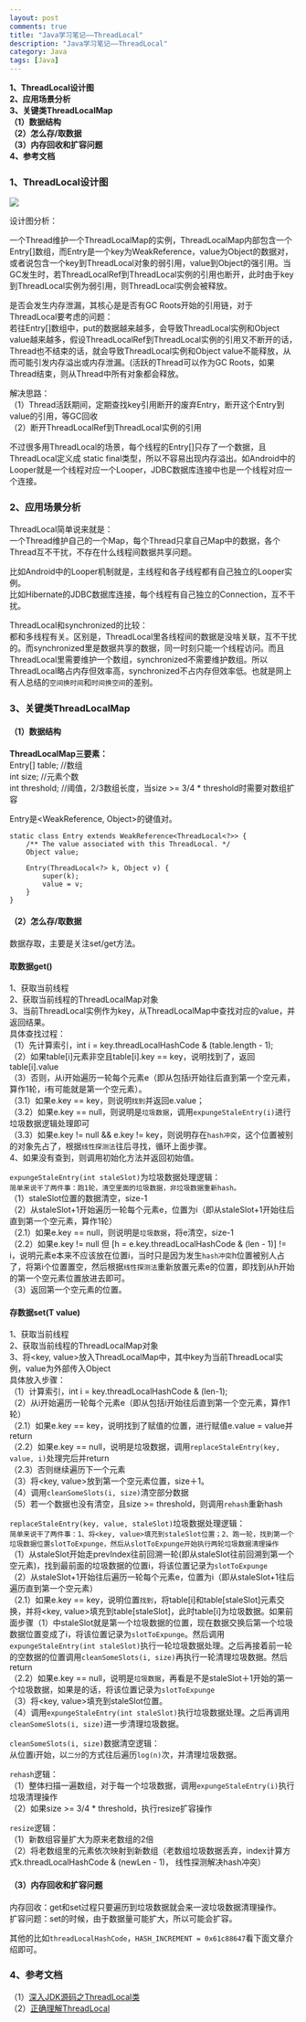 ```yaml
---
layout: post
comments: true
title: "Java学习笔记——ThreadLocal"
description: "Java学习笔记——ThreadLocal"
category: Java
tags: [Java]
---
```



**1、ThreadLocal设计图**    
**2、应用场景分析**    
**3、关键类ThreadLocalMap**    
**（1）数据结构**    
**（2）怎么存/取数据**    
**（3）内存回收和扩容问题**    
**4、参考文档**

<!--more-->


### 1、ThreadLocal设计图

![](/image/2018-04-07-learning-notes-threadlocal/threadlocal.jpg)

设计图分析：    

一个Thread维护一个ThreadLocalMap的实例，ThreadLocalMap内部包含一个Entry[]数组，而Entry是一个key为WeakReference<ThreadLocal>，value为Object的数据对，或者说包含一个key到ThreadLocal对象的弱引用，value到Object的强引用。当GC发生时，若ThreadLocalRef到ThreadLocal实例的引用也断开，此时由于key到ThreadLocal实例为弱引用，则ThreadLocal实例会被释放。

是否会发生内存泄漏，其核心是是否有GC Roots开始的引用链，对于ThreadLocal要考虑的问题：    
若往Entry[]数组中，put的数据越来越多，会导致ThreadLocal实例和Object value越来越多，假设ThreadLocalRef到ThreadLocal实例的引用又不断开的话，Thread也不结束的话，就会导致ThreadLocal实例和Object value不能释放，从而可能引发内存溢出或内存泄漏。(活跃的Thread可以作为GC Roots，如果Thread结束，则从Thread中所有对象都会释放。

解决思路：    
（1）Thread活跃期间，定期查找key引用断开的废弃Entry，断开这个Entry到value的引用，等GC回收    
（2）断开ThreadLocalRef到ThreadLocal实例的引用

不过很多用ThreadLocal的场景，每个线程的Entry[]只存了一个数据，且ThreadLocal定义成 static final类型，所以不容易出现内存溢出。如Android中的Looper就是一个线程对应一个Looper，JDBC数据库连接中也是一个线程对应一个连接。

### 2、应用场景分析

ThreadLocal简单说来就是：    
一个Thread维护自己的一个Map，每个Thread只拿自己Map中的数据，各个Thread互不干扰，不存在什么线程间数据共享问题。

比如Android中的Looper机制就是，主线程和各子线程都有自己独立的Looper实例。    
比如Hibernate的JDBC数据库连接，每个线程有自己独立的Connection，互不干扰。    

ThreadLocal和synchronized的比较：    
都和多线程有关。区别是，ThreadLocal里各线程间的数据是没啥关联，互不干扰的。而synchronized里是数据共享的数据，同一时刻只能一个线程访问。而且ThreadLocal里需要维护一个数组，synchronized不需要维护数组。所以ThreadLocal略占内存但效率高，synchronized不占内存但效率低。也就是网上有人总结的`空间换时间`和`时间换空间`的差别。

### 3、关键类ThreadLocalMap

#### （1）数据结构

**ThreadLocalMap三要素：**    
Entry[] table;  //数组    
int size;  //元素个数    
int threshold;  //阈值，2/3数组长度，当size >= 3/4 * threshold时需要对数组扩容    

Entry是<WeakReference<ThreadLocal>, Object>的键值对。    
    
    static class Entry extends WeakReference<ThreadLocal<?>> {
        /** The value associated with this ThreadLocal. */
        Object value;

        Entry(ThreadLocal<?> k, Object v) {
            super(k);
            value = v;
        }
    }
    
#### （2）怎么存/取数据

数据存取，主要是关注set/get方法。

#### 取数据get()    

1、获取当前线程    
2、获取当前线程的ThreadLocalMap对象    
3、当前ThreadLocal实例作为key，从ThreadLocalMap中查找对应的value，并返回结果。     
   具体查找过程：    
 （1）先计算索引，int i = key.threadLocalHashCode & (table.length - 1);    
 （2）如果table[i]元素非空且table[i].key == key，说明找到了，返回table[i].value    
 （3）否则，从i开始遍历一轮每个元素e（即从包括i开始往后直到第一个空元素，算作1轮，i有可能就是第一个空元素）。    
   （3.1）如果e.key == key，则说明`找到`并返回e.value；    
   （3.2）如果e.key == null，则说明是`垃圾数据`，调用`expungeStaleEntry(i)`进行垃圾数据逻辑处理即可    
   （3.3）如果e.key != null && e.key != key，则说明存在`hash冲突`，这个位置被别的对象先占了，根据`线性探测法`往后寻找，循环上面步骤。        
4、如果没有查到，则调用初始化方法并返回初始值。

`expungeStaleEntry(int staleSlot)`为垃圾数据处理逻辑：    
`简单来说干了两件事：跑1轮，清空里面的垃圾数据，非垃圾数据重新hash。`    
（1）staleSlot位置的数据清空，size-1    
（2）从staleSlot+1开始遍历一轮每个元素e，位置为i（即从staleSlot+1开始往后直到第一个空元素，算作1轮）    
    （2.1）如果e.key == null，则说明是`垃圾数据`，将e清空，size-1    
    （2.2）如果e.key != null 但  [h = e.key.threadLocalHashCode & (len - 1)] != i，说明元素e本来不应该放在位置i，当时只是因为发生`hash冲突`h位置被别人占了，将第i个位置置空，然后根据`线性探测法`重新放置元素e的位置，即找到从h开始的第一个空元素位置放进去即可。    
（3）返回第一个空元素的位置。    


#### 存数据set(T value)    

1、获取当前线程    
2、获取当前线程的ThreadLocalMap对象    
3、将<key, value>放入ThreadLocalMap中，其中key为当前ThreadLocal实例，value为外部传入Object    
具体放入步骤：    
（1）计算索引，int i = key.threadLocalHashCode & (len-1);    
（2）从i开始遍历一轮每个元素e（即从包括i开始往后直到第一个空元素，算作1轮）    
    （2.1）如果e.key == key，说明找到了赋值的位置，进行赋值e.value = value并return    
    （2.2）如果e.key == null，说明是垃圾数据，调用`replaceStaleEntry(key, value, i)`处理完后并return    
    （2.3）否则继续遍历下一个元素    
（3）将<key, value>放到第一个空元素位置，size＋1。    
（4）调用`cleanSomeSlots(i, size)`清空部分数据    
（5）若一个数据也没有清空，且size >= threshold，则调用`rehash`重新hash

`replaceStaleEntry(key, value, staleSlot)`垃圾数据处理逻辑：    
`简单来说干了两件事：1、将<key, value>填充到staleSlot位置；2、跑一轮，找到第一个垃圾数据位置slotToExpunge，然后从slotToExpunge开始执行两轮垃圾数据清理操作`    
（1）从staleSlot开始走prevIndex往前回溯一轮(即从staleSlot往前回溯到第一个空元素)，找到最前面的垃圾数据的位置i，将该位置记录为`slotToExpunge`    
（2）从staleSlot+1开始往后遍历一轮每个元素e，位置为i（即从staleSlot+1往后遍历直到第一个空元素）    
    （2.1）如果e.key == key，说明位置`找到`，将table[i]和table[staleSlot]元素交换，并将<key, value>填充到table[staleSlot]，此时table[i]为垃圾数据。如果前面步骤（1）中staleSlot就是第一个垃圾数据的位置，现在数据交换后第一个垃圾数据位置变成了i，将该位置记录为`slotToExpunge`。然后调用`expungeStaleEntry(int staleSlot)`执行一轮垃圾数据处理。之后再接着前一轮的空数据的位置调用`cleanSomeSlots(i, size)`再执行一轮清理垃圾数据。然后return   
    （2.2）如果e.key == null，说明是`垃圾数据`，再看是不是staleSlot＋1开始的第一个垃圾数据，如果是的话，将该位置记录为`slotToExpunge`    
（3）将<key, value>填充到staleSlot位置。    
（4）调用`expungeStaleEntry(int staleSlot)`执行垃圾数据处理。之后再调用`cleanSomeSlots(i, size)`进一步清理垃圾数据。

`cleanSomeSlots(i, size)`数据清空逻辑：    
从位置i开始，以`二分`的方式往后遍历`log(n)`次，并清理垃圾数据。    

`rehash`逻辑：    
（1）整体扫描一遍数组，对于每一个垃圾数据，调用`expungeStaleEntry(i)`执行垃圾清理操作    
（2）如果size >= 3/4 * threshold，执行resize扩容操作    

`resize`逻辑：    
（1）新数组容量扩大为原来老数组的2倍    
（2）将老数组里的元素依次映射到新数组（老数组垃圾数据丢弃，index计算方式k.threadLocalHashCode & (newLen - 1)， 线性探测解决hash冲突）    


#### （3）内存回收和扩容问题    

内存回收：get和set过程只要遍历到垃圾数据就会来一波垃圾数据清理操作。    
扩容问题：set的时候，由于数据量可能扩大，所以可能会扩容。    

其他的比如`threadLocalHashCode`，`HASH_INCREMENT = 0x61c88647`看下面文章介绍即可。

### 4、参考文档

（1）[深入JDK源码之ThreadLocal类](https://my.oschina.net/xianggao/blog/392440)    
（2）[正确理解ThreadLocal](http://lujh99.iteye.com/blog/103804)    




